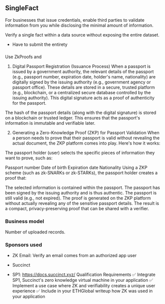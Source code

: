 

SingleFact
---

For businesses that issue credentials, enable third parties to validate information from you while disclosing the minimal amount of information.

Verify a single fact within a data source without exposing the entire dataset.

* Have to submit the entirety

###

Use ZkProofs and

1. Digital Passport Registration (Issuance Process)
When a passport is issued by a government authority, the relevant details of the passport (e.g., passport number, expiration date, holder's name, nationality) are digitally signed by the issuing authority (e.g., government agency or passport office). These details are stored in a secure, trusted platform (e.g., blockchain, or a centralized secure database controlled by the issuing authority). This digital signature acts as a proof of authenticity for the passport.

The hash of the passport details (along with the digital signature) is stored on a blockchain or trusted ledger. This ensures that the passport's information is immutable and verifiable later.

2. Generating a Zero-Knowledge Proof (ZKP) for Passport Validation
When a person needs to prove that their passport is valid without revealing the actual document, the ZKP platform comes into play. Here's how it works:

The passport holder (user) selects the specific pieces of information they want to prove, such as:

Passport number
Date of birth
Expiration date
Nationality
Using a ZKP scheme (such as zk-SNARKs or zk-STARKs), the passport holder creates a proof that:

The selected information is contained within the passport.
The passport has been signed by the issuing authority and is thus authentic.
The passport is still valid (e.g., not expired).
The proof is generated on the ZKP platform without actually revealing any of the sensitive passport details. The result is a compact, privacy-preserving proof that can be shared with a verifier.



### Business model

Number of uploaded records.


### Sponsors used

* ZK Email: Verify an email comes from an authorized app user
* Succinct

* SP1: https://docs.succinct.xyz/
Qualification Requirements
✅ Integrate SP1, Succinct's zero knowledge virtual machine in your application
✅ Implement a use case where ZK and verifiability creates a unique user experience
✅ Include in your ETHGlobal writeup how ZK was used in your application
